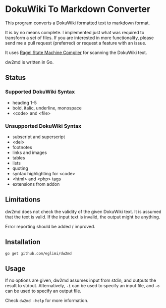 # DokuWiki To Markdown Converter

This program converts a DokuWiki formatted text to markdown format.

It is by no means complete. I implemented just what was required to transform a
set of files. If you are interested in more functionality, please send me a
pull request (preferred) or request a feature with an issue.

It uses [Ragel State Machine Compiler](http://www.complang.org/ragel/) for
scanning the DokuWiki text.

dw2md is written in Go.

## Status

### Supported DokuWiki Syntax

* heading 1-5
* bold, italic, underline, monospace
* &lt;code&gt; and &lt;file&gt;

### Unsupported DokuWiki Syntax

* subscript and superscript
* &lt;del&gt;
* footnotes
* links and images
* tables
* lists
* quoting
* syntax highlighting for &lt;code&gt;
* &lt;html&gt; and &lt;php&gt; tags
* extensions from addon

## Limitations

dw2md does not check the validity of the given DokuWiki text. It is assumed
that the text is valid. If the input text is invalid, the output might be
anything.

Error reporting should be added / improved.

## Installation

	go get github.com/eglimi/dw2md

## Usage

If no options are given, dw2md assumes input from stdin, and outputs the result
to stdout. Alternatively, `-i` can be used to specify an input file, and `-o`
can be used to specify an output file.

Check `dw2md -help` for more information.

